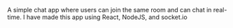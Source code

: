 A simple chat app where users can join the same room and can chat in real-time. I have made this app using React, NodeJS, and socket.io
